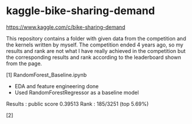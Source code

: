 # kaggle-bike-sharing-demand
https://www.kaggle.com/c/bike-sharing-demand

This repository contains a folder with given data from the competition and the kernels written by myself. 
The competition ended 4 years ago, so my results and rank are not what I have really achieved in the competition but the corresponding results and rank according to the leaderboard shown from the page. 

[1] RandomForest_Baseline.ipynb
- EDA and feature engineering done
- Used RandomForestRegressor as a baseline model

Results : public score 0.39513
Rank : 185/3251 (top 5.69%)

[2] 
